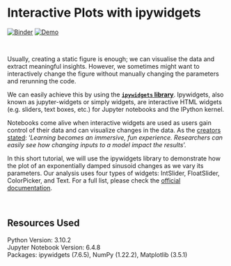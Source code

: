 # Interactive Plots with ipywidgets

[![Binder](https://mybinder.org/badge_logo.svg)](https://mybinder.org/v2/gh/KOrfanakis/PhD_Tools/main?labpath=%2FInteractive_Widgets%2FInteractive_Widgets.ipynb)
[![Demo](https://img.shields.io/badge/Demo-Youtube-red.svg)](https://youtu.be/NhG0OhonedE)

<br>

Usually, creating a static figure is enough; we can visualise the data and extract meaningful insights.
However, we sometimes might want to interactively change the figure without manually changing the parameters and rerunning the code. 

We can easily achieve this by using the **[`ipywidgets` library](https://ipywidgets.readthedocs.io/en/latest/index.html#)**. 
Ipywidgets, also known as jupyter-widgets or simply widgets, are interactive HTML widgets (e.g. sliders, text boxes, etc.)
for Jupyter notebooks and the IPython kernel.

Notebooks come alive when interactive widgets are used as users gain control of their data and can visualize changes in the data.
As the [creators stated](https://github.com/jupyter-widgets/ipywidgets): ‘*Learning becomes an immersive, fun experience.
Researchers can easily see how changing inputs to a model impact the results*’.

In this short tutorial, we will use the ipywidgets library to demonstrate how the plot of an exponentially damped sinusoid changes as we vary its parameters.
Our analysis uses four types of widgets:  IntSlider, FloatSlider, ColorPicker, and Text. For a full list, please check the [official documentation](https://ipywidgets.readthedocs.io/en/latest/index.html).

<br>

## Resources Used

Python Version: 3.10.2 <br>
Jupyter Notebook Version: 6.4.8 <br>
Packages: ipywidgets (7.6.5), NumPy (1.22.2), Matplotlib (3.5.1)<br>
